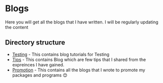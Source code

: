# Blogs
Here you will get all the blogs that I have written. I will be regularly updating the content 

## Directory structure
- [Testing](testing/README.md) - This contains blog tutorials for Testing
- [Tips](tips/README.md) - This contains Blog which are few tips that I shared from the expreinces I have gained.
- [Promotion](promotion/README.md) - This contains all the blogs that I wrote to promote my packages and programs 😊


